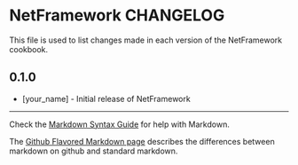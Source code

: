 NetFramework CHANGELOG
======================

This file is used to list changes made in each version of the NetFramework cookbook.

0.1.0
-----
- [your_name] - Initial release of NetFramework

- - -
Check the [Markdown Syntax Guide](http://daringfireball.net/projects/markdown/syntax) for help with Markdown.

The [Github Flavored Markdown page](http://github.github.com/github-flavored-markdown/) describes the differences between markdown on github and standard markdown.
